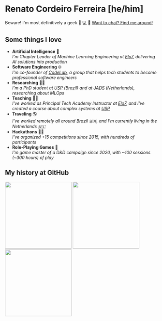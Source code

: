 # Renato Cordeiro Ferreira [he/him]

Beware! I'm most definitively a geek 🚀 💻 🖖 [Want to chat? Find me around!](https://linktr.ee/renatocf)

## Some things I love

- **Artificial Intelligence** 🤖 <br> _I'm Chapter Leader of Machine Learning Engineering at [Elo7][elo7], delivering AI solutions into production_
- **Software Engineering** 🌐 <br> _I'm co-founder of [CodeLab][codelab], a group that helps tech students to become professional software engineers_
- **Researching** 🧑‍🎓 <br> _I'm a PhD student at [USP][usp] (Brazil) and at [JADS][jads] (Netherlands), researching about MLOps_
- **Teaching** 👨‍🏫 <br> _I've worked as Principal Tech Academy Instructor at [Elo7][elo7], and I've created a course about complex systems at [USP][usp]_
- **Traveling** 🌎 <br> _I've worked remotely all around Brazil 🇧🇷, and I'm currently living in the Netherlands 🇳🇱_
- **Hackathons** 🧑‍💻 <br> _I've organized +15 competitions since 2015, with hundreds of participants_
- **Role-Playing Games** 🐲 <br> _I'm game master of a D&D campaign since 2020, with ~100 sessions  (~300 hours) of play_

## My history at GitHub

<div align="left">
  <img height=220 src="https://streak-stats.demolab.com/?user=renatocf&date_format=Y.m.d&card_width=710" />
  <img height=220 src="https://renatocf-github-readme-stats.vercel.app/api?username=renatocf&custom_title=General%20GitHub%20Stats%20📈&show_icons=true&include_all_commits=true&show=reviews&card_width=350" />
  <img height=220 src="https://renatocf-github-readme-stats.vercel.app/api/top-langs/?username=renatocf&custom_title=Most%20Used%20Languages%20🧑‍💻&layout=compact&size_weight=0.5&count_weight=1&langs_count=10&card_width=350" />
</div>

<!--
**renatocf/renatocf** is a ✨ _special_ ✨ repository because its `README.md` (this file) appears on your GitHub profile.

<br/>

Here are some ideas to get you started:

- 🔭 I’m currently working on ...
- 🌱 I’m currently learning ...
- 👯 I’m looking to collaborate on ...
- 🤔 I’m looking for help with ...
- 💬 Ask me about ...
- 📫 How to reach me: ...
- 😄 Pronouns: ...
- ⚡ Fun fact: ...
-->

[elo7]: https://www.elo7.com.br/sobre
[usp]: https://usp.br
[jads]: https://jads.nl
[codelab]: https://github.com/uspcodelab
